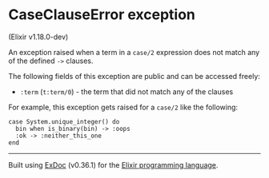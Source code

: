 # CaseClauseError exception
(Elixir v1.18.0-dev)

An exception raised when a term in a `case/2` expression
does not match any of the defined `->` clauses.

The following fields of this exception are public and can be accessed freely:

- `:term` (`t:term/0`) - the term that did not match any of the clauses

For example, this exception gets raised for a `case/2` like the following:

    case System.unique_integer() do
      bin when is_binary(bin) -> :oops
      :ok -> :neither_this_one
    end




---
Built using [ExDoc](https://github.com/elixir-lang/ex_doc "ExDoc") (v0.36.1) for the [Elixir programming language](href="https://elixir-lang.org" "Elixir").
